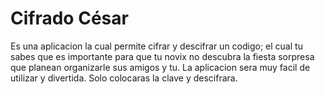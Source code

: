 # Cifrado César

Es una aplicacion la cual permite cifrar y descifrar un codigo; el cual tu sabes que es importante para que tu novix no descubra la fiesta sorpresa que planean organizarle sus amigos y tu.
 La aplicacion sera muy facil de utilizar y divertida.
 Solo colocaras la clave y descifrara.
